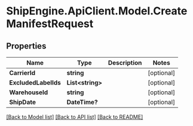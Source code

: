 # ShipEngine.ApiClient.Model.CreateManifestRequest
## Properties

Name | Type | Description | Notes
------------ | ------------- | ------------- | -------------
**CarrierId** | **string** |  | [optional] 
**ExcludedLabelIds** | **List&lt;string&gt;** |  | [optional] 
**WarehouseId** | **string** |  | [optional] 
**ShipDate** | **DateTime?** |  | [optional] 

[[Back to Model list]](../README.md#documentation-for-models) [[Back to API list]](../README.md#documentation-for-api-endpoints) [[Back to README]](../README.md)

